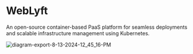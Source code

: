 # WebLyft

An open-source container-based PaaS platform for seamless deployments and scalable infrastructure management using Kubernetes.

![diagram-export-8-13-2024-12_45_16-PM](https://github.com/user-attachments/assets/b367e328-5555-449a-a332-c47e70ceca95)
